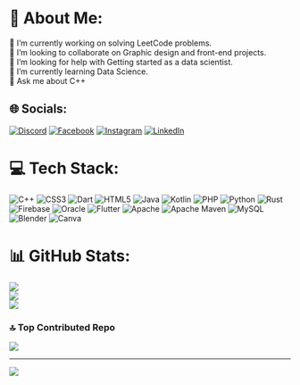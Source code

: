 # 💫 About Me:
🔭 I’m currently working on solving LeetCode problems.<br>👯 I’m looking to collaborate on Graphic design and front-end projects.<br>🤝 I’m looking for help with Getting started as a data scientist.<br>🌱 I’m currently learning Data Science.<br>💬 Ask me about C++


## 🌐 Socials:
[![Discord](https://img.shields.io/badge/Discord-%237289DA.svg?logo=discord&logoColor=white)](https://discord.gg/0mar_hany) [![Facebook](https://img.shields.io/badge/Facebook-%231877F2.svg?logo=Facebook&logoColor=white)](https://facebook.com/OmarHany23) [![Instagram](https://img.shields.io/badge/Instagram-%23E4405F.svg?logo=Instagram&logoColor=white)](https://instagram.com/omar_hany236) [![LinkedIn](https://img.shields.io/badge/LinkedIn-%230077B5.svg?logo=linkedin&logoColor=white)](https://linkedin.com/in/omarhany6) 

# 💻 Tech Stack:
![C++](https://img.shields.io/badge/c++-%2300599C.svg?style=plastic&logo=c%2B%2B&logoColor=white) ![CSS3](https://img.shields.io/badge/css3-%231572B6.svg?style=plastic&logo=css3&logoColor=white) ![Dart](https://img.shields.io/badge/dart-%230175C2.svg?style=plastic&logo=dart&logoColor=white) ![HTML5](https://img.shields.io/badge/html5-%23E34F26.svg?style=plastic&logo=html5&logoColor=white) ![Java](https://img.shields.io/badge/java-%23ED8B00.svg?style=plastic&logo=java&logoColor=white) ![Kotlin](https://img.shields.io/badge/kotlin-%230095D5.svg?style=plastic&logo=kotlin&logoColor=white) ![PHP](https://img.shields.io/badge/php-%23777BB4.svg?style=plastic&logo=php&logoColor=white) ![Python](https://img.shields.io/badge/python-3670A0?style=plastic&logo=python&logoColor=ffdd54) ![Rust](https://img.shields.io/badge/rust-%23000000.svg?style=plastic&logo=rust&logoColor=white) ![Firebase](https://img.shields.io/badge/firebase-%23039BE5.svg?style=plastic&logo=firebase) ![Oracle](https://img.shields.io/badge/Oracle-F80000?style=plastic&logo=oracle&logoColor=white) ![Flutter](https://img.shields.io/badge/Flutter-%2302569B.svg?style=plastic&logo=Flutter&logoColor=white) ![Apache](https://img.shields.io/badge/apache-%23D42029.svg?style=plastic&logo=apache&logoColor=white) ![Apache Maven](https://img.shields.io/badge/Apache%20Maven-C71A36?style=plastic&logo=Apache%20Maven&logoColor=white) ![MySQL](https://img.shields.io/badge/mysql-%2300f.svg?style=plastic&logo=mysql&logoColor=white) ![Blender](https://img.shields.io/badge/blender-%23F5792A.svg?style=plastic&logo=blender&logoColor=white) ![Canva](https://img.shields.io/badge/Canva-%2300C4CC.svg?style=plastic&logo=Canva&logoColor=white)
# 📊 GitHub Stats:
![](https://github-readme-stats.vercel.app/api?username=OmarHany23&theme=dark&hide_border=false&include_all_commits=true&count_private=true)<br/>
![](https://github-readme-streak-stats.herokuapp.com/?user=OmarHany23&theme=dark&hide_border=false)<br/>
![](https://github-readme-stats.vercel.app/api/top-langs/?username=OmarHany23&theme=dark&hide_border=false&include_all_commits=true&count_private=true&layout=compact)


### 🔝 Top Contributed Repo
![](https://github-contributor-stats.vercel.app/api?username=OmarHany23&limit=5&theme=apprentice&combine_all_yearly_contributions=true)

---
[![](https://visitcount.itsvg.in/api?id=OmarHany23&icon=6&color=4)](https://visitcount.itsvg.in)

<!-- Proudly created with GPRM ( https://gprm.itsvg.in ) -->
